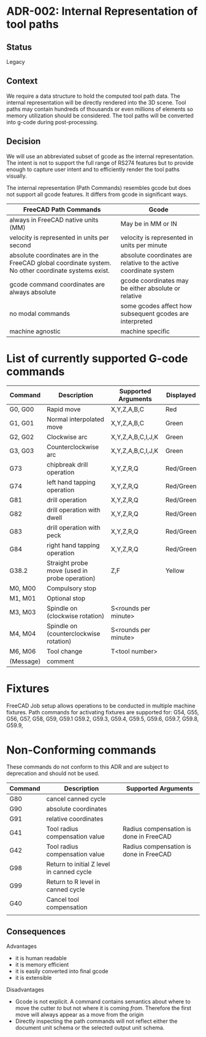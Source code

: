 
# ADR-002: Internal Representation of tool paths

## Status
Legacy

## Context
We require a data structure to hold the computed tool path data. The internal representation will be directly rendered into the 3D scene.
Tool paths may contain hundreds of thousands or even millions of elements so memory utilization should be considered.  The tool paths will be converted into
g-code during post-processing.

## Decision
We will use an abbreviated subset of gcode as the internal representation. The intent is not to support the full range
of RS274 features but to provide enough to capture user intent and to efficiently render the tool paths visually.

The internal representation (Path Commands) resembles gcode but does not support all gcode features.  It differs from gcode in significant ways.


| FreeCAD Path Commands                                                                                | Gcode                                                                 |
| ---                                                                                                  | ---                                                                   |
| always in FreeCAD native units (MM)                                                                  | May be in MM or IN                                                    |
| velocity is represented in units per second                                                          | velocity is represented in units per minute                           |
| absolute coordinates are in the FreeCAD global coordinate system. No other coordinate systems exist. | absolute coordinates are relative to the active coordinate system     |
| gcode command coordinates are always absolute                                                        | gcode coordinates may be either absolute or relative                  |
| no modal commands                                                                                    | some gcodes affect how subsequent gcodes are interpreted              |
| machine agnostic                                                                                     | machine specific                                                      |


# List of currently supported G-code commands
| Command   | Description                                   | Supported Arguments    | Displayed |
| ----      | ----                                          | ----                   | ----      |
| G0, G00   | Rapid move                                    | X,Y,Z,A,B,C            | Red       |
| G1, G01   | Normal interpolated move                      | X,Y,Z,A,B,C            | Green     |
| G2, G02   | Clockwise arc                                 | X,Y,Z,A,B,C,I,J,K      | Green     |
| G3, G03   | Counterclockwise arc                          | X,Y,Z,A,B,C,I,J,K      | Green     |
| G73       | chipbreak drill operation                     | X,Y,Z,R,Q              | Red/Green |
| G74       | left hand tapping operation                   | X,Y,Z,R,Q              | Red/Green |
| G81       | drill operation              | X,Y,Z,R,Q              | Red/Green |
| G82       | drill operation with dwell   | X,Y,Z,R,Q              | Red/Green |
| G83       | drill operation with peck    | X,Y,Z,R,Q              | Red/Green |
| G84       | right hand tapping operation | X,Y,Z,R,Q              | Red/Green |
| G38.2     | Straight probe move (used in probe operation) | Z,F                    | Yellow    |
| M0, M00   | Compulsory stop                               |                        |           |
| M1, M01   | Optional stop                                 |                        |           |
| M3, M03   | Spindle on (clockwise rotation)               | S\<rounds per minute\> |           |
| M4, M04   | Spindle on (counterclockwise rotation)        | S\<rounds per minute\> |           |
| M6, M06   | Tool change                                   | T\<tool number\>       |           |
| (Message) | comment                                       |                        |           |

# Fixtures
FreeCAD Job setup allows operations to be conducted in multiple machine fixtures. Path commands for activating fixtures are supported for:
G54, G55, G56, G57, G58, G59, G59.1 G59.2, G59.3, G59.4, G59.5, G59.6, G59.7, G59.8, G59.9,

# Non-Conforming commands
These commands do not conform to this ADR and are subject to deprecation and should not be used.

| Command | Description                               | Supported Arguments                    |
| ------- | ----------------------------------------- | -------------------------------------- |
| G80     | cancel canned cycle                       |                                        |
| G90     | absolute coordinates                      |                                        |
| G91     | relative coordinates                      |                                        |
| G41     | Tool radius compensation value            | Radius compensation is done in FreeCAD |
| G42     | Tool radius compensation value            | Radius compensation is done in FreeCAD |
| G98     | Return to initial Z level in canned cycle |                                        |
| G99     | Return to R level in canned cycle         |                                        |
| G40     | Cancel tool compensation                  |                                        |
|         |                                           |                                        |

## Consequences

Advantages
- it is human readable
- it is memory efficient
- it is easily converted into final gcode
- it is extensible

Disadvantages
- Gcode is not explicit.  A command contains semantics about where to move the
  cutter *to* but not where it is coming *from*.  Therefore the first move will always appear as a move from the origin
- Directly inspecting the path commands will not reflect either the document
  unit schema or the selected output unit schema.
